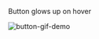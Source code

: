 
Button glows up on hover

![button-gif-demo](https://github.com/0xArina/Button_Hover_Effect/blob/main/gif_demo.gif)
